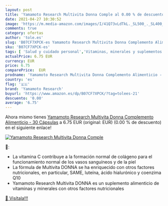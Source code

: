 ```yaml
---
layout: post
title: 'Yamamoto Research Multivita Donna Comple al 0.00 % de descuento'
date: 2021-04-27 10:30:52
image: 'https://m.media-amazon.com/images/I/41Q73vLdTkL._SL500_._SL400_.jpg'
comments: true
category: ofertas
author: 'tole.es'
slug: 'B07CF7XPCK-es Yamamoto Research Multivita Donna Complemento Alimenticio...'
sku: 'B07CF7XPCK-es'
tags: [ 'Salud y cuidado personal','Vitaminas, minerales y suplementos en medicamentos, remedios y suplementos dietéticos','alimenticio','complemento','yamamoto research', ]
actualPrice: 6.75 EUR
currency: EUR
price: 6.75
comparePrice:  EUR
prodname: 'Yamamoto Research Multivita Donna Complemento Alimenticio - 30 Cápsulas'
country: 'es'
flag: '🇪🇸'
brand: 'Yamamoto Research'
buyurl: 'https://www.amazon.es/dp/B07CF7XPCK/?tag=tolees-21'
descuento: '0.00'
average: '6.75'
---
```


Ahora mismo tienes [Yamamoto Research Multivita Donna Complemento Alimenticio - 30 Cápsulas](https://www.amazon.es/dp/B07CF7XPCK/?tag=tolees-21) a 6.75 EUR (original:  EUR) (0.00 %  de descuento) en el siguiente enlace!

[![Yamamoto Research Multivita Donna Comple](https://m.media-amazon.com/images/I/41Q73vLdTkL._SL500_._SL400_.jpg)](https://www.amazon.es/dp/B07CF7XPCK/?tag=tolees-21)

🔎:

- La vitamina C contribuye a la formación normal de colágeno para el funcionamiento normal de los vasos sanguíneos y de la piel
- La fórmula de Multivita DONNA se ha enriquecido con otros factores nutricionales, en particular, SAME, luteína, ácido hialurónico y coenzima Q10
- Yamamoto Research Multivita DONNA es un suplemento alimenticio de vitaminas y minerales con otros factores nutricionales

[🛒 Visítala!!!](https://www.amazon.es/dp/B07CF7XPCK/?tag=tolees-21)
